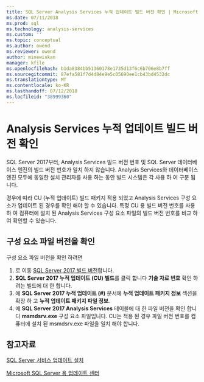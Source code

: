 ```yaml
---
title: SQL Server Analysis Services 누적 업데이트 빌드 버전 확인 | Microsoft Docs
ms.date: 07/11/2018
ms.prod: sql
ms.technology: analysis-services
ms.custom: ''
ms.topic: conceptual
ms.author: owend
ms.reviewer: owend
author: minewiskan
manager: kfile
ms.openlocfilehash: b1da8384bb51360178e1735d13f6c6b706e8b7ff
ms.sourcegitcommit: 87efa581f7d4d84e9e5c05690ee1cb43bd4532dc
ms.translationtype: MT
ms.contentlocale: ko-KR
ms.lasthandoff: 07/12/2018
ms.locfileid: "38999360"
---
```

# <a name="verify-analysis-services-cumulative-update-build-version"></a>Analysis Services 누적 업데이트 빌드 버전 확인

SQL Server 2017부터, Analysis Services 빌드 버전 번호 및 SQL Server 데이터베이스 엔진의 빌드 버전 번호가 일치 하지 않습니다. Analysis Services와 데이터베이스 엔진 모두에 동일한 설치 관리자를 사용 하는 동안 빌드 시스템은 각 사용 하 여 구분 됩니다.

 경우에 따라 CU (누적 업데이트) 빌드 패키지 적용 되었고 Analysis Services 구성 요소가 업데이트 된 경우를 확인 해야 할 수 있습니다. 특정 CU 용 빌드 버전 번호를 사용 하 여 컴퓨터에 설치 된 Analysis Services 구성 요소 파일의 빌드 버전 번호를 비교 하 여 확인할 수 있습니다.

## <a name="verify-component-file-version"></a>구성 요소 파일 버전을 확인

구성 요소 파일 버전을 확인 하려면 

1. 로 이동 [SQL Server 2017 빌드 버전](https://support.microsoft.com/help/4047329)합니다. 
2. **SQL Server 2017 누적 업데이트 (CU) 빌드**를 클릭 합니다 **기술 자료 번호** 확인 하려는 빌드에 대 한 합니다.
3. 에 **SQL Server 2017 누적 업데이트 (#)** 문서에 **누적 업데이트 패키지 정보** 섹션을 확장 하 고 **누적 업데이트 패키지 파일 정보**.
4. 에 **SQL Server 2017 Analysis Services** 테이블에 대 한 파일 버전을 확인 합니다 **msmdsrv.exe** 구성 요소 파일입니다. CU는 적용 된 경우 파일 버전 번호를 컴퓨터에 설치 된 msmdsrv.exe 파일을 일치 해야 합니다.

## <a name="see-also"></a>참고자료  

[SQL Server 서비스 업데이트 설치](../../database-engine/install-windows/install-sql-server-servicing-updates.md)  

[Microsoft SQL Server 용 업데이트 센터](https://msdn.microsoft.com/library/ff803383.aspx)
  
  
